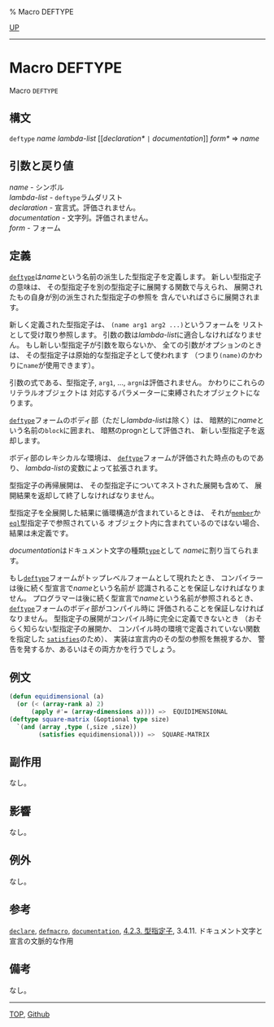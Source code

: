 % Macro DEFTYPE

[UP](4.4.html)  

---

# Macro **DEFTYPE**


Macro `DEFTYPE`


## 構文

`deftype` *name* *lambda-list*
 [[*declaration\** `|` *documentation*]] *form\** => *name*


## 引数と戻り値

*name* - シンボル  
*lambda-list* - `deftype`ラムダリスト  
*declaration* - 宣言式。評価されません。  
*documentation* - 文字列。評価されません。  
*form* - フォーム


## 定義

[`deftype`](4.4.deftype.html)は*name*という名前の派生した型指定子を定義します。
新しい型指定子の意味は、
その型指定子を別の型指定子に展開する関数で与えられ、
展開されたもの自身が別の派生された型指定子の参照を
含んでいればさらに展開されます。

新しく定義された型指定子は、
`(name arg1 arg2 ...)`というフォームを
リストとして受け取り参照します。
引数の数は*lambda-list*に適合しなければなりません。
もし新しい型指定子が引数を取らないか、
全ての引数がオプションのときは、
その型指定子は原始的な型指定子として使われます
（つまり`(name)`のかわりに`name`が使用できます）。

引数の式である、型指定子, `arg1`, ..., `argn`は評価されません。
かわりにこれらのリテラルオブジェクトは
対応するパラメーターに束縛されたオブジェクトになります。

[`deftype`](4.4.deftype.html)フォームのボディ部（ただし*lambda-list*は除く）は、
暗黙的に*name*という名前の`block`に囲まれ、
暗黙のprognとして評価され、
新しい型指定子を返却します。

ボディ部のレキシカルな環境は、
[`deftype`](4.4.deftype.html)フォームが評価された時点のものであり、
*lambda-list*の変数によって拡張されます。

型指定子の再帰展開は、
その型指定子についてネストされた展開も含めて、
展開結果を返却して終了しなければなりません。

型指定子を全展開した結果に循環構造が含まれているときは、
それが[`member`](4.4.member-type.html)か[`eql`](4.4.eql-type.html)型指定子で参照されている
オブジェクト内に含まれているのではない場合、結果は未定義です。

*documentation*はドキュメント文字の種類[`type`](25.2.documentation.html)として
*name*に割り当てられます。

もし[`deftype`](4.4.deftype.html)フォームがトップレベルフォームとして現れたとき、
コンパイラーは後に続く型宣言で*name*という名前が
認識されることを保証しなければなりません。
プログラマーは後に続く型宣言で*name*という名前が参照されるとき、
[`deftype`](4.4.deftype.html)フォームのボディ部がコンパイル時に
評価されることを保証しなければなりません。
型指定子の展開がコンパイル時に完全に定義できないとき
（おそらく知らない型指定子の展開か、
コンパイル時の環境で定義されていない関数を指定した
[`satisfies`](4.4.satisfies.html)のため）、
実装は宣言内のその型の参照を無視するか、
警告を発するか、あるいはその両方かを行うでしょう。


## 例文

```lisp
(defun equidimensional (a)
  (or (< (array-rank a) 2)
      (apply #'= (array-dimensions a)))) =>  EQUIDIMENSIONAL
(deftype square-matrix (&optional type size)
  `(and (array ,type (,size ,size))
        (satisfies equidimensional))) =>  SQUARE-MATRIX
```


## 副作用

なし。


## 影響

なし。


## 例外

なし。


## 参考

[`declare`](3.8.declare.html),
[`defmacro`](3.8.defmacro.html),
[`documentation`](25.2.documentation.html),
[4.2.3. 型指定子](4.2.3.html),
3.4.11. ドキュメント文字と宣言の文脈的な作用

## 備考

なし。


---
[TOP](index.html),  [Github](https://github.com/nptcl/npt-japanese)

